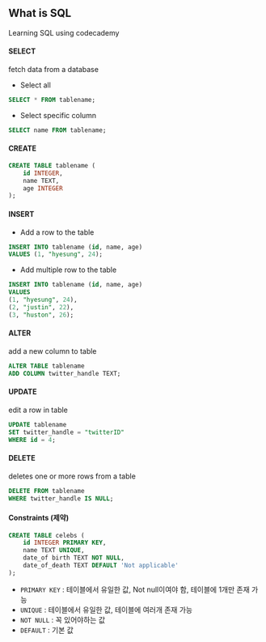 ## What is SQL

Learning SQL using codecademy

#### SELECT

fetch data from a database

-   Select all

```sql
SELECT * FROM tablename;
```

-   Select specific column

```sql
SELECT name FROM tablename;
```

#### CREATE

```sql
CREATE TABLE tablename (
    id INTEGER,
    name TEXT,
    age INTEGER
);
```

#### INSERT

-   Add a row to the table

```sql
INSERT INTO tablename (id, name, age)
VALUES (1, "hyesung", 24);
```

-   Add multiple row to the table

```sql
INSERT INTO tablename (id, name, age)
VALUES
(1, "hyesung", 24),
(2, "justin", 22),
(3, "huston", 26);
```

#### ALTER

add a new column to table

```sql
ALTER TABLE tablename
ADD COLUMN twitter_handle TEXT;
```

#### UPDATE

edit a row in table

```sql
UPDATE tablename
SET twitter_handle = "twitterID"
WHERE id = 4;
```

#### DELETE

deletes one or more rows from a table

```sql
DELETE FROM tablename
WHERE twitter_handle IS NULL;
```

#### Constraints (제약)

```sql
CREATE TABLE celebs (
    id INTEGER PRIMARY KEY,
    name TEXT UNIQUE,
    date_of birth TEXT NOT NULL,
    date_of_death TEXT DEFAULT 'Not applicable'
);
```

-   `PRIMARY KEY` : 테이블에서 유일한 값, Not null이여야 함, 테이블에 1개만 존재 가능
-   `UNIQUE` : 테이블에서 유일한 값, 테이블에 여러개 존재 가능
-   `NOT NULL` : 꼭 있어야하는 값
-   `DEFAULT` : 기본 값
